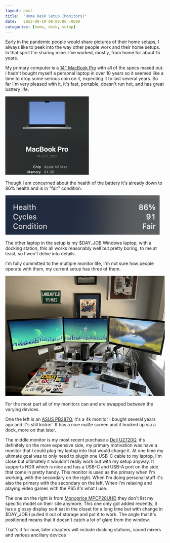 ```yaml
---
layout: post
title:  "Home Desk Setup (Monitors)"
date:   2023-09-19 00:00:00 -0500
categories: [home, desk, setup]
---
```


Early in the pandemic people would share pictures of their home setups, I always like to peek into the way other people work and their home setups. In that spirit I'm sharing mine. I've worked, mostly, from home for about 15 years. 

My primary computer is a [14" MacBook Pro](https://support.apple.com/kb/SP854?locale=en_US) with all of the specs maxed out. I hadn't bought myself a personal laptop in over 10 years so it seemed like a time to drop some serious coin on it, expecting it to last several years. So far I'm very pleased with it, it's fast, portable, doesn't run hot, and has great battery life.

![MBP M1 Max, 64GB RAM](/images/mbp_about.png)


 Though I am concerned about the health of the battery it's already down to 86% health and is in "fair" condition.


![MBP Battery, 86% Health, fair condition, 91 cycles](/images/mbp_battery.png)


The other laptop in the setup is my $DAY_JOB Windows laptop, with a docking station, this all works reasonably well but pretty boring, to me at least, so I won't delve into details.


I'm fully committed to the multiple monitor life, I'm not sure how people operate with them, my current setup has three of them.

![Home Desk Setup](/images/home_desk.png)

For the most part all of my monitors can and are swapped between the varying devices.

One the left is an [ASUS PB287Q](https://www.asus.com/us/commercial-monitors/pb287q/), it's a 4k monitor I bought several years ago and it's still kickin'. It has a nice matte screen and it hooked up via a dock, more on that later.

The middle monitor is my most recent purchase a [Dell U2720Q](https://www.rtings.com/monitor/reviews/dell/ultrasharp-u2720q), it's definitely on the more expensive side, my primary motivation was have a monitor that I could plug my laptop into that would charge it. At one time my ultimate goal was to only need to plugin one USB-C cable to my laptop, I'm close but ultimately it wouldn't really work out with my setup anyway. It supports HDR which is nice and has a USB-C and USB-A port on the side that come in pretty handy. This monitor is used as the primary when I'm working, with the secondary on the right. When I'm doing personal stuff it's also the primary with the secondary on the left. When I'm relaxing and playing video games with the PS5 it's what I use. 

The one on the right is from [Monoprice MPCP28UHD](https://www.tomshardware.com/reviews/monoprice-uhd-matte-28-inch-monitor,4429.html) they don't list my specific model on their site anymore. This one only got added recently, it has a glossy display so it sat in the closet for a long time but with change in $DAY_JOB I pulled it out of storage and put it to work. The angle that it's positioned means that it doesn't catch a lot of glare from the window. 

That's it for now, later chapters will include docking stations, sound mixers and various ancillary devices